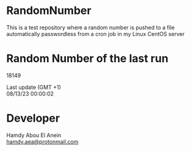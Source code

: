 # RandomNumber    
This is a test repository where a random number is pushed to a file automatically passwordless from a cron job in my Linux CentOS server    
# Random Number of the last run   
18149
      
Last update (GMT +1)    
08/13/23 00:00:02
# Developer    
Hamdy Abou El Anein   
hamdy.aea@protonmail.com
